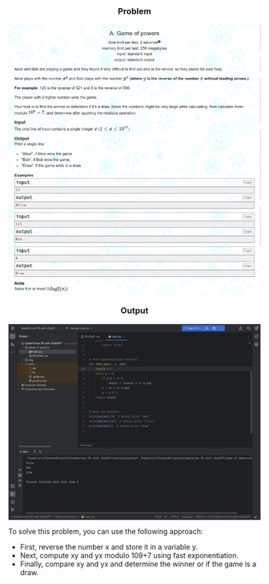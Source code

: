 <h3 align="center"> Problem </h3>

<img src="../img/GameOfPowers.png" alt="GameOfPowers" align="center">


<h3 align="center"> Output </h3>

<img src="../img/GameOfPowersOutput.png" alt="GameOfPowersOutput" align="center">

To solve this problem, you can use the following approach:

- First, reverse the number x and store it in a variable y.
- Next, compute xy and yx modulo 109+7 using fast exponentiation.
- Finally, compare xy and yx and determine the winner or if the game is a draw.
